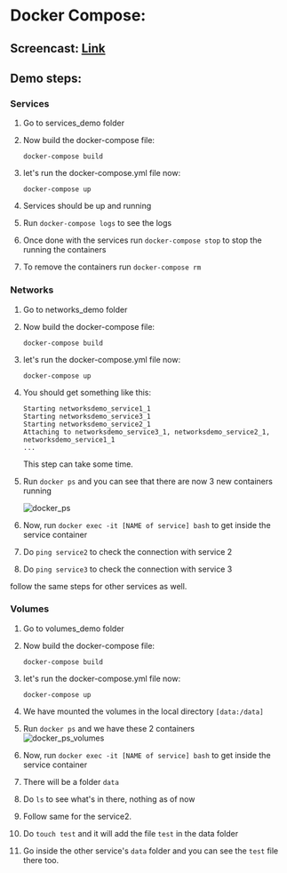 # Docker Compose:

## Screencast: [Link](https://www.youtube.com/watch?v=q2UiZ9N5rPU&feature=youtu.be)

## Demo steps:

### Services
	
1. Go to services_demo folder
2. Now build the docker-compose file:
	
	```
	docker-compose build
	```
3. let's run the docker-compose.yml file now:

	```
	docker-compose up
	```
4. Services should be up and running 
5. Run `docker-compose logs`  to see the logs
6. Once done with the services run `docker-compose stop` to stop the running the containers
7. To remove the containers run `docker-compose rm`
	
	

### Networks
1. Go to networks_demo folder
2. Now build the docker-compose file:
	
	```
	docker-compose build
	```
3. let's run the docker-compose.yml file now:

	```
	docker-compose up
	```
4. You should get something like this:

	```
	Starting networksdemo_service1_1
	Starting networksdemo_service3_1
	Starting networksdemo_service2_1
	Attaching to networksdemo_service3_1, networksdemo_service2_1, 	networksdemo_service1_1
	...
	```
	This step can take some time.

5. 	Run ```docker ps``` and you can see that there are now 3 new containers running
	
	![docker_ps](https://github.ncsu.edu/smirhos/CSC519-TechTalks/blob/master/docker_compose/Resources/docker_ps_networks.png)

6. Now, run `docker exec -it [NAME of service] bash` to get inside the service container

7. Do `ping service2` to check the connection with service 2
8. Do `ping service3` to check the connection with service 3

follow the same steps for other services as well.


### Volumes

1. Go to volumes_demo folder
2. Now build the docker-compose file:
	
	```
	docker-compose build
	```
3. let's run the docker-compose.yml file now:

	```
	docker-compose up
	```
4. We have mounted the volumes in the local directory `[data:/data]`
5. Run `docker ps` and we have these 2 containers	
   ![docker_ps_volumes](https://github.ncsu.edu/smirhos/CSC519-TechTalks/blob/master/docker_compose/Resources/docker_ps_volumes.png)

6. Now, run `docker exec -it [NAME of service] bash` to get inside the service container
7. There will be a folder `data`
7. Do `ls` to see what's in there, nothing as of now
8. Follow same for the service2. 
9. Do `touch test` and it will add the file `test` in the data folder
10. Go inside the other service's `data` folder and you can see the `test` file there too.